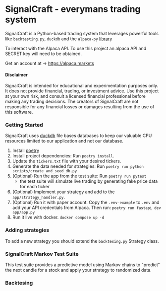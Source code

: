 SignalCraft - everymans trading system
====

SignalCraft is a Python-based trading system that leverages powerful tools like `backtesting.py`, `duckdb` and the `alpaca-py` [library](https://pypi.org/project/alpaca-py/)

To interact with the Alpaca API. To use this project an alpaca API and SECRET key will need to be obtained.

Get an account at -> https://alpaca.markets

#### Disclaimer

SignalCraft is intended for educational and experimentation purposes only. It does not provide financial, trading, or investment advice. Use this project at your own risk, and consult a licensed financial professional before making any trading decisions. The creators of SignalCraft are not responsible for any financial losses or damages resulting from the use of this software.

### Getting Started

SignalCraft uses [duckdb](https://duckdb.org/) file bases databases to keep our valuable CPU resources limited to our application and not our database. 

1. Install [poetry](https://python-poetry.org/docs/#installing-with-the-official-installer)
2. Install project dependencies: Run `poetry install`. 
3. Update the `tickers.txt` file with your desired tickers.
4. Generate the data needed for strategies: Run `poetry run python scripts/create_and_seed_db.py`
5. (Optional) Run the app from the test suite: Run `poetry run pytest`
    - the test suite will simulate live trading by generating fake price data for each ticker
6. (Optional) Implement your strategy and add to the `app/strategy_handler.py`.
7. (Optional) Run it with paper account. Copy the `.env-example` to `.env` and add your API credentials from Alpaca. Then run: `poetry run fastapi dev app/app.py`
8. Run it live with docker. `docker compose up -d`

### Adding strategies

To add a new strategy you should extend the `backtesing.py` Strategy class.

### SignalCraft Markov Test Suite

This test suite provides a predictive model using Markov chains to "predict" the next candle for a stock and apply your strategy to randomized data.

### Backtesing